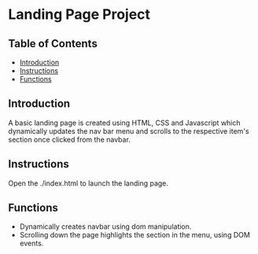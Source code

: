 # Landing Page Project

## Table of Contents

* [Introduction](#introduction)
* [Instructions](#instructions)
* [Functions](#functions)


## Introduction

A basic landing page is created using HTML, CSS and Javascript which dynamically updates the nav bar menu and scrolls to the respective item's section once clicked from the navbar.

## Instructions

Open the ./index.html to launch the landing page.


## Functions

* Dynamically creates navbar using dom manipulation.
* Scrolling down the page highlights the section in the menu, using DOM events.

